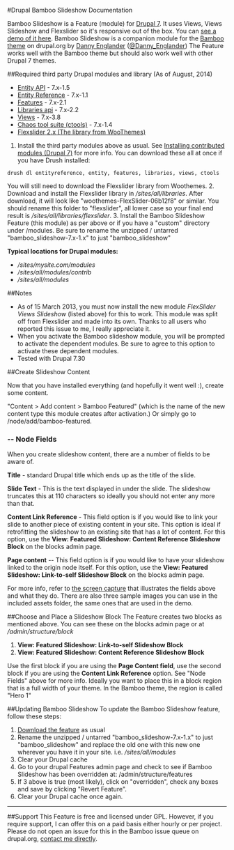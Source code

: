#Drupal Bamboo Slideshow Documentation

Bamboo Slideshow is a Feature (module) for [Drupal 7](http://drupal.org/project/drupal). It uses Views, Views Slideshow and Flexslider so it's responsive out of the box. You can [see a demo of it here](http://bamboo.themehuis.com/bamboo-featured-content-slideshow). Bamboo Slideshow is a companion module for the [Bamboo theme](http://drupal.org/project/bamboo) on drupal.org by [Danny Englander](http://highrockmedia.com/) ([@Danny_Englander](https://twitter.com/Danny_Englander)) The Feature works well with the Bamboo theme but should also work well with other Drupal 7 themes. 

##Required third party Drupal modules and library (As of August, 2014)
* [Entity API](http://drupal.org/project/entity) - 7.x-1.5
* [Entity Reference](http://drupal.org/project/entityreference) - 7.x-1.1
* [Features](http://drupal.org/project/features) - 7.x-2.1
* [Libraries api](http://drupal.org/project/libraries) - 7.x-2.2
* [Views](http://drupal.org/project/views) - 7.x-3.8
* [Chaos tool suite (ctools)](http://drupal.org/project/ctools) - 7.x-1.4
* [Flexslider 2.x (The library from WooThemes)](http://flexslider.woothemes.com/)

1. Install the third party modules above as usual.
See [Installing contributed modules (Drupal 7)](http://drupal.org/documentation/install/modules-themes/modules-7) for more info. 
You can download these all at once if you have Drush installed:

```
drush dl entityreference, entity, features, libraries, views, ctools

```
You will still need to download the Flexslider library from Woothemes.
2. Download and install the Flexslider library in */sites/all/libraries*.  After download, it will look like "woothemes-FlexSlider-06b12f8" or similar. You should rename this folder to "flexslider", all lower case so your final end result is */sites/all/libraries/flexslider*.
3. Install the Bamboo Slideshow Feature (this module) as per above or if you have a "custom" directory under /modules. Be sure to rename the unzipped / untarred "bamboo_slideshow-7.x-1.x" to just "bamboo_slideshow"

**Typical locations for Drupal modules:**

* */sites/mysite.com/modules*
* */sites/all/modules/contrib*
* */sites/all/modules*

##Notes

* As of 15 March 2013, you must now install the new module *FlexSlider Views Slideshow* (listed above) for this to work. This module was split off from Flexslider and made into its own. Thanks to all users who reported this issue to me, I really appreciate it.  
* When you activate the Bamboo slideshow module, you will be prompted to activate the dependent modules. Be sure to agree to this option to activate these dependent modules. 
* Tested with Drupal 7.30

##Create Slideshow Content

Now that you have installed everything (and hopefully it went well :), create some content. 

"Content > Add content > Bamboo Featured" (which is the name of the new content type this module creates after activation.) Or simply go to /node/add/bamboo-featured. 

### -- Node Fields
When you create slideshow content, there are a number of fields to be aware of. 

**Title** - standard Drupal title which ends up as the title of the slide. 

**Slide Text** - This is the text displayed in under the slide. The slideshow truncates this at 110 characters so ideally you should not enter any more than that. 

**Content Link Reference** - This field option is if you would like to link your slide to another piece of existing content in your site. This option is ideal if retrofitting the slideshow to an existing site that has a lot of content. For this option, use the **View: Featured Slideshow: Content Reference Slideshow Block** on the blocks admin page. 

**Page content** -- This field option is if you would like to have your slideshow linked to the origin node itself. For this option, use the **View: Featured Slideshow: Link-to-self Slideshow Block** on the blocks admin page. 

For more info, refer to [the screen capture](https://raw.github.com/highrockmedia/bamboo_slideshow/7.x-1.x/assets/node-edit.png) that illustrates the fields above and what they do. There are also three sample images you can use in the included assets folder, the same ones that are used in the demo. 

##Choose and Place a Slideshow Block
The Feature creates two blocks as mentioned above. You can see these on the blocks admin page or at */admin/structure/block*

1. **View: Featured Slideshow: Link-to-self Slideshow Block**
2. **View: Featured Slideshow: Content Reference Slideshow Block**

Use the first block if you are using the **Page Content field**, use the second block if you are using the **Content Link Reference** option. See "Node Fields" above for more info. Ideally you want to place this in a block region that is a full width of your theme. In the Bamboo theme, the region is called "Hero 1"

##Updating Bamboo Slideshow
To update the Bamboo Slideshow feature, follow these steps:

1. [Download the feature](http://highrockmedia.github.com/bamboo_slideshow/) as usual
2. Rename the unzipped / untarred "bamboo_slideshow-7.x-1.x" to just "bamboo_slideshow" and replace the old one with this new one wherever you have it in your site. i.e. */sites/all/modules*
4. Clear your Drupal cache
3. Go to your drupal Features admin page and check to see if Bamboo Slideshow has been overridden at: /admin/structure/features
4. If 3 above is true (most likely), click on "overridden", check any boxes and save by clicking "Revert Feature".
5. Clear your Drupal cache once again. 

-----

##Support
This Feature is free and licensed under GPL. However, if you require support, I can offer this on a paid basis either hourly or per project. Please do not open an issue for this in the Bamboo issue queue on drupal.org, [contact me directly](http://highrockmedia.com/contact-us). 

